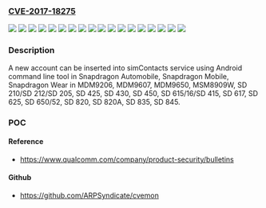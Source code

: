 ### [CVE-2017-18275](https://cve.mitre.org/cgi-bin/cvename.cgi?name=CVE-2017-18275)
![](https://img.shields.io/static/v1?label=Product&message=Snapdragon%20Automobile%2C%20Snapdragon%20Mobile%2C%20Snapdragon%20Wear&color=blue)
![](https://img.shields.io/static/v1?label=Version&message=MDM9206%20&color=brightgreen)
![](https://img.shields.io/static/v1?label=Version&message=MDM9607%20&color=brightgreen)
![](https://img.shields.io/static/v1?label=Version&message=MDM9650%20&color=brightgreen)
![](https://img.shields.io/static/v1?label=Version&message=MSM8909W%20&color=brightgreen)
![](https://img.shields.io/static/v1?label=Version&message=SD%20210%2FSD%20212%2FSD%20205%20&color=brightgreen)
![](https://img.shields.io/static/v1?label=Version&message=SD%20425%20&color=brightgreen)
![](https://img.shields.io/static/v1?label=Version&message=SD%20430%20&color=brightgreen)
![](https://img.shields.io/static/v1?label=Version&message=SD%20450%20&color=brightgreen)
![](https://img.shields.io/static/v1?label=Version&message=SD%20615%2F16%2FSD%20415%20&color=brightgreen)
![](https://img.shields.io/static/v1?label=Version&message=SD%20617%20&color=brightgreen)
![](https://img.shields.io/static/v1?label=Version&message=SD%20625%20&color=brightgreen)
![](https://img.shields.io/static/v1?label=Version&message=SD%20650%2F52%20&color=brightgreen)
![](https://img.shields.io/static/v1?label=Version&message=SD%20820%20&color=brightgreen)
![](https://img.shields.io/static/v1?label=Version&message=SD%20820A%20&color=brightgreen)
![](https://img.shields.io/static/v1?label=Version&message=SD%20835%20&color=brightgreen)
![](https://img.shields.io/static/v1?label=Version&message=SD%20845%20&color=brightgreen)
![](https://img.shields.io/static/v1?label=Vulnerability&message=CWE284%3A%20Improper%20Access%20Control&color=brightgreen)

### Description

A new account can be inserted into simContacts service using Android command line tool in Snapdragon Automobile, Snapdragon Mobile, Snapdragon Wear in MDM9206, MDM9607, MDM9650, MSM8909W, SD 210/SD 212/SD 205, SD 425, SD 430, SD 450, SD 615/16/SD 415, SD 617, SD 625, SD 650/52, SD 820, SD 820A, SD 835, SD 845.

### POC

#### Reference
- https://www.qualcomm.com/company/product-security/bulletins

#### Github
- https://github.com/ARPSyndicate/cvemon

